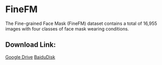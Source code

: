 # FineFM
The Fine-grained Face Mask (FineFM) dataset contains a total of 16,955 images with four classes of face mask wearing conditions. 

## Download Link:
[Google Drive](https://drive.google.com/drive/folders/1cereKlAqYJJohsgv7_tm1c22Dqw95FI5?usp=sharing)
[BaiduDisk]()
